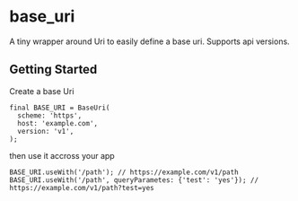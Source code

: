 # base_uri

A tiny wrapper around Uri to easily define a base uri. Supports api versions.

## Getting Started

Create a base Uri

```
final BASE_URI = BaseUri(
  scheme: 'https',
  host: 'example.com',
  version: 'v1',
);
```

then use it accross your app

```
BASE_URI.useWith('/path'); // https://example.com/v1/path
BASE_URI.useWith('/path', queryParametes: {'test': 'yes'}); // https://example.com/v1/path?test=yes
```